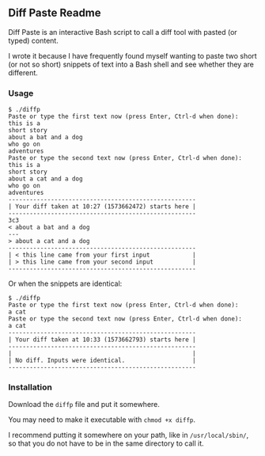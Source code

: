 ## Diff Paste Readme

Diff Paste is an interactive Bash script to call a diff tool with pasted (or typed) content.

I wrote it because I have frequently found myself wanting to paste two short (or not so short) snippets of text into a Bash shell and see whether they are different.

### Usage


```
$ ./diffp
Paste or type the first text now (press Enter, Ctrl-d when done):
this is a 
short story
about a bat and a dog
who go on 
adventures
Paste or type the second text now (press Enter, Ctrl-d when done):
this is a 
short story
about a cat and a dog
who go on 
adventures
-----------------------------------------------------
| Your diff taken at 10:27 (1573662472) starts here |
-----------------------------------------------------
3c3
< about a bat and a dog
---
> about a cat and a dog
-----------------------------------------------------
| < this line came from your first input            |
| > this line came from your second input           |
-----------------------------------------------------
```

Or when the snippets are identical:

```
$ ./diffp
Paste or type the first text now (press Enter, Ctrl-d when done):
a cat
Paste or type the second text now (press Enter, Ctrl-d when done):
a cat
-----------------------------------------------------
| Your diff taken at 10:33 (1573662793) starts here |
-----------------------------------------------------
|                                                   |
| No diff. Inputs were identical.                   |
-----------------------------------------------------
```

### Installation

Download the `diffp` file and put it somewhere.

You may need to make it executable with `chmod +x diffp`.

I recommend putting it somewhere on your path, like in `/usr/local/sbin/`, so that you do not have to be in the same directory to call it.
